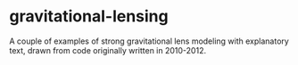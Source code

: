 # gravitational-lensing
A couple of examples of strong gravitational lens modeling with explanatory text, drawn from code originally written in 2010-2012.
